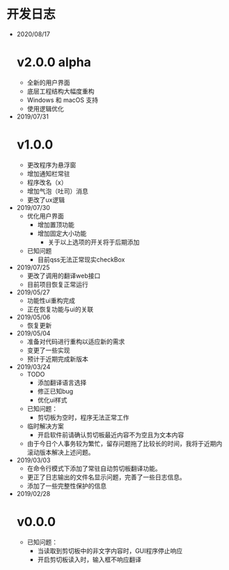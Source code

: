 # 开发日志
* 2020/08/17
  # v2.0.0 alpha
    * 全新的用户界面
    * 底层工程结构大幅度重构
    * Windows 和 macOS 支持
    * 使用逻辑优化
* 2019/07/31
  # v1.0.0
  * 更改程序为悬浮窗
  * 增加通知栏常驻
  * 程序改名（x）
  * 增加气泡（吐司）消息
  * 更改了ux逻辑
* 2019/07/30
  * 优化用户界面
    * 增加置顶功能
    * 增加固定大小功能
      * 关于以上选项的开关将于后期添加
  * 已知问题
    * 目前qss无法正常现实checkBox
* 2019/07/25
  * 更改了调用的翻译web接口
  * 目前项目恢复正常运行
* 2019/05/27
  * 功能性ui重构完成
  * 正在恢复功能与ui的关联
* 2019/05/06
  * 恢复更新
* 2019/05/04
  * 准备对代码进行重构以适应新的需求
  * 变更了一些实现
  * 预计于近期完成新版本
* 2019/03/24
  * TODO
    * 添加翻译语言选择
    * 修正已知bug
    * 优化ui样式
  * 已知问题：
    * 剪切板为空时，程序无法正常工作
  * 临时解决方案
    * 开启软件前请确认剪切板最近内容不为空且为文本内容
  * 由于今日个人事务较为繁忙，留存问题拖了比较长的时间，我将于近期内滚动版本解决上述问题。
* 2019/03/03
  * 在命令行模式下添加了常驻自动剪切板翻译功能。
  * 更正了日志输出的文件名显示问题，完善了一些日志信息。
  * 添加了一些完整性保护的信息
* 2019/02/28
  # v0.0.0
  * 已知问题：
    * 当读取到剪切板中的非文字内容时，GUI程序停止响应
    * 开启剪切板读入时，输入框不响应翻译
